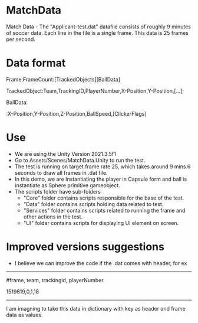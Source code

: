 # MatchData
Match Data - The "Applicant-test.dat" datafile consists of roughly 9 minutes of soccer data. Each line in the file is a single frame. This data is 25 frames per second.

# Data format
Frame:FrameCount:[TrackedObjects][BallData]

TrackedObject:Team,TrackingID,PlayerNumber,X-Position,Y-Position,[…];

BallData:

:X-Position,Y-Position,Z-Position,BallSpeed,[ClickerFlags]

# Use
- We are using the Unity Version 2021.3.5f1
- Go to Assets/Scenes/MatchData.Unity to run the test.
- The test is running on target frame rate 25, which takes around 9 mins 6 seconds to draw all frames in .dat file.
- In this demo, we are Instantiating the player in Capsule form and ball is instantiate as Sphere primitive gameobject.
- The scripts folder have sub-folders
    - "Core" folder contains scripts responsible for the base of the test.
    - "Data" folder contains scripts holding data related to test.
    - "Services" folder contains scripts related to running the frame and other actions in the test.
    - "UI" folder contains scripts for displaying UI element on screen.


# Improved versions suggestions
- I believe we can improve the code if the .dat comes with header, for ex
---------------------------------------------------------------------------------

#frame, team, trackingid, playerNumber

1519819,0,1,18

----------------------------------------------------------------------------------
I am imagning to take this data in dictionary with key as header and frame data as values.  


